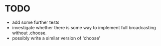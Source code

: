 TODO
===================

- add some further tests
- investigate whether there is some way to implement full broadcasting without .choose.
- possibly write a similar version of 'choose'


